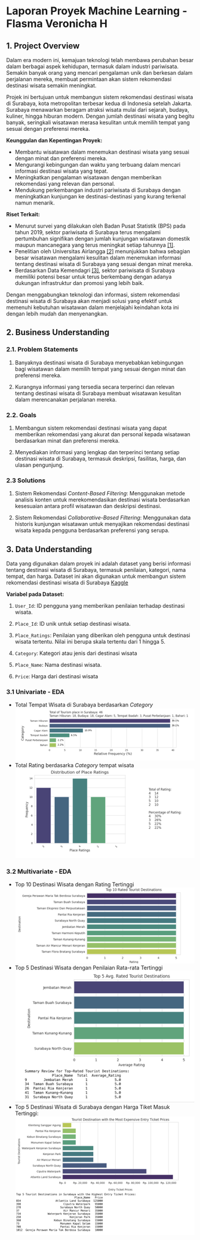 # Laporan Proyek Machine Learning - Flasma Veronicha H

## 1. Project Overview

Dalam era modern ini, kemajuan teknologi telah membawa perubahan besar dalam berbagai aspek kehidupan, termasuk dalam industri pariwisata. Semakin banyak orang yang mencari pengalaman unik dan berkesan dalam perjalanan mereka, membuat permintaan akan sistem rekomendasi destinasi wisata semakin meningkat.

Projek ini bertujuan untuk membangun sistem rekomendasi destinasi wisata di Surabaya, kota metropolitan terbesar kedua di Indonesia setelah Jakarta. Surabaya menawarkan beragam atraksi wisata mulai dari sejarah, budaya, kuliner, hingga hiburan modern. Dengan jumlah destinasi wisata yang begitu banyak, seringkali wisatawan merasa kesulitan untuk memilih tempat yang sesuai dengan preferensi mereka.

**Keunggulan dan Kepentingan Proyek:**
- Membantu wisatawan dalam menemukan destinasi wisata yang sesuai dengan minat dan preferensi mereka.
- Mengurangi kebingungan dan waktu yang terbuang dalam mencari informasi destinasi wisata yang tepat.
- Meningkatkan pengalaman wisatawan dengan memberikan rekomendasi yang relevan dan personal.
- Mendukung perkembangan industri pariwisata di Surabaya dengan meningkatkan kunjungan ke destinasi-destinasi yang kurang terkenal namun menarik.

**Riset Terkait:**
- Menurut survei yang dilakukan oleh Badan Pusat Statistik (BPS) pada tahun 2019, sektor pariwisata di Surabaya terus mengalami pertumbuhan signifikan dengan jumlah kunjungan wisatawan domestik maupun mancanegara yang terus meningkat setiap tahunnya [[1]]().
- Penelitian oleh Universitas Airlangga [[2]](http://www.unair.ac.id/) menunjukkan bahwa sebagian besar wisatawan mengalami kesulitan dalam menemukan informasi tentang destinasi wisata di Surabaya yang sesuai dengan minat mereka.
- Berdasarkan Data Kemendagri [[3]](https://www.kemendagri.go.id/), sektor pariwisata di Surabaya memiliki potensi besar untuk terus berkembang dengan adanya dukungan infrastruktur dan promosi yang lebih baik.

Dengan menggabungkan teknologi dan informasi, sistem rekomendasi destinasi wisata di Surabaya akan menjadi solusi yang efektif untuk memenuhi kebutuhan wisatawan dalam menjelajahi keindahan kota ini dengan lebih mudah dan menyenangkan.

## 2. Business Understanding
### 2.1. Problem Statements

1. Banyaknya destinasi wisata di Surabaya menyebabkan kebingungan bagi wisatawan dalam memilih tempat yang sesuai dengan minat dan preferensi mereka.
   
2. Kurangnya informasi yang tersedia secara terperinci dan relevan tentang destinasi wisata di Surabaya membuat wisatawan kesulitan dalam merencanakan perjalanan mereka.

### 2.2. Goals

1. Membangun sistem rekomendasi destinasi wisata yang dapat memberikan rekomendasi yang akurat dan personal kepada wisatawan berdasarkan minat dan preferensi mereka.
   
2. Menyediakan informasi yang lengkap dan terperinci tentang setiap destinasi wisata di Surabaya, termasuk deskripsi, fasilitas, harga, dan ulasan pengunjung.

### 2.3 Solutions

1. Sistem Rekomendasi _Content-Based Filtering_: Menggunakan metode analisis konten untuk merekomendasikan destinasi wisata berdasarkan kesesuaian antara profil wisatawan dan deskripsi destinasi.

2. Sistem Rekomendasi _Collaborative-Based Filtering_: Menggunakan data historis kunjungan wisatawan untuk menyajikan rekomendasi destinasi wisata kepada pengguna berdasarkan preferensi yang serupa.

## 3. Data Understanding
Data yang digunakan dalam proyek ini adalah dataset yang berisi informasi tentang destinasi wisata di Surabaya, termasuk penilaian, kategori, nama tempat, dan harga. Dataset ini akan digunakan untuk membangun sistem rekomendasi destinasi wisata di Surabaya [Kaggle](https://www.kaggle.com/datasets/aprabowo/indonesia-tourism-destination)

**Variabel pada Dataset:**

1. `User_Id`: ID pengguna yang memberikan penilaian terhadap destinasi wisata.
   
2. `Place_Id`: ID unik untuk setiap destinasi wisata.
   
3. `Place_Ratings`: Penilaian yang diberikan oleh pengguna untuk destinasi wisata tertentu. Nilai ini berupa skala tertentu dari 1 hingga 5.
   
4. `Category`: Kategori atau jenis dari destinasi wisata
   
5. `Place_Name`: Nama destinasi wisata.
   
6. `Price`: Harga dari destinasi wisata

### 3.1 Univariate - EDA

* Total Tempat Wisata di Surabaya berdasarkan _Category_
  ![UEDA - Category](https://github.com/veronichaflasma/Machine-Learning-Expert/blob/main/Sistem-Recommendation/Images/uni1.png)
* Total Rating berdasarka _Category_ tempat wisata
  ![UEDA - Rating](https://github.com/veronichaflasma/Machine-Learning-Expert/blob/main/Sistem-Recommendation/Images/uni2.png)

### 3.2 Multivariate - EDA
* Top 10 Destinasi Wisata dengan Rating Tertinggi
![MEDA - Top Dest](https://github.com/veronichaflasma/Machine-Learning-Expert/blob/main/Sistem-Recommendation/Images/multi1.png)
* Top 5 Destinasi Wisata dengan Penilaian Rata-rata Tertinggi
![MEDA - Top Dest](https://github.com/veronichaflasma/Machine-Learning-Expert/blob/main/Sistem-Recommendation/Images/meda3.png)
* Top 5 Destinasi Wisata di Surabaya dengan Harga Tiket Masuk Tertinggi:
![MEDA - Top Dest](https://github.com/veronichaflasma/Machine-Learning-Expert/blob/main/Sistem-Recommendation/Images/multi3.png)

